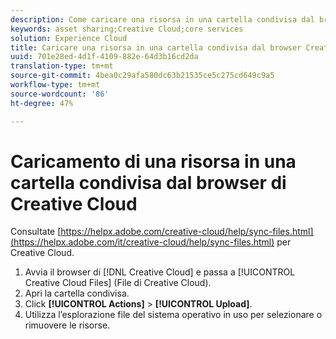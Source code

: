 ```yaml
---
description: Come caricare una risorsa in una cartella condivisa dal browser Creative Cloud a  Experience Cloud.
keywords: asset sharing;Creative Cloud;core services
solution: Experience Cloud
title: Caricare una risorsa in una cartella condivisa dal browser Creative Cloud | Adobe Experience Cloud
uuid: 701e28ed-4d1f-4109-882e-64d3b16cd2da
translation-type: tm+mt
source-git-commit: 4bea0c29afa580dc63b21535ce5c275cd649c9a5
workflow-type: tm+mt
source-wordcount: '86'
ht-degree: 47%

---
```



# Caricamento di una risorsa in una cartella condivisa dal browser di Creative Cloud

Consultate [https://helpx.adobe.com/creative-cloud/help/sync-files.html](https://helpx.adobe.com/it/creative-cloud/help/sync-files.html) per Creative Cloud.

1. Avvia il browser di [!DNL Creative Cloud] e passa a [!UICONTROL Creative Cloud Files] (File di Creative Cloud).
1. Apri la cartella condivisa.
1. Click **[!UICONTROL Actions]** > **[!UICONTROL Upload]**.
1. Utilizza l’esplorazione file del sistema operativo in uso per selezionare o rimuovere le risorse.
